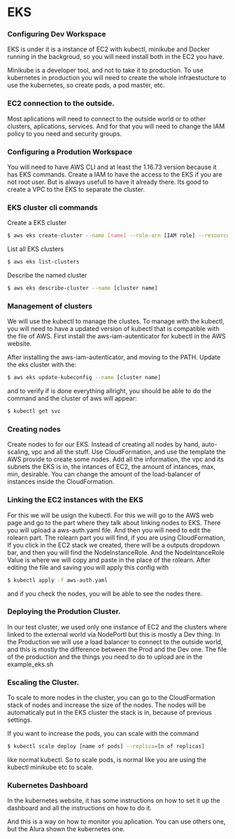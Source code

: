 # EKS

### Configuring Dev Workspace

EKS is under it is a instance of EC2 with kubectl, minikube and Docker running in the backgroud, so you will need install both in the EC2 you have.

Minikube is a developer tool, and not to take it to production. To use kubernetes in production you will need to create the whole infraestucture to use the kubernetes, so create pods, a pod master, etc.

### EC2 connection to the outside.

Most aplications will need to connect to the outside world or to other clusters, aplications, services.
And for that you will need to change the IAM policy to you need and security groups.

### Configuring a Prodution Workspace

You will need to have AWS CLI and at least the 1.16.73 version because it has EKS commands.
Create a IAM to have the access to the EKS if you are not root user. But is always usefull to have it already there.
Its good to create a VPC to the EKS to separate the cluster.

### EKS cluster cli commands

Create a EKS cluster
```bash
$ aws eks create-cluster --name [name] --role-arn [IAM role] --resources-vpc-config subnetIds=[ids1], [ids2], security GroupIds=[security group]
```

List all EKS clusters
```bash
$ aws eks list-clusters
```

Describe the named cluster

```bash
$ aws eks describe-cluster --name [cluster name]
```

### Management of clusters

We will use the kubectl to manage the clustes.
To manage with the kubectl, you will need to have a updated version of kubectl that is compatible with the file of AWS.
First install the aws-iam-autenticator for kubectl in the AWS website.

After installing the aws-iam-autenticator, and moving to the PATH. Update the eks cluster with the:

```bash
$ aws eks update-kubeconfig --name [cluster name]
```

and to verify if is done everything allright, you should be able to do the command and the cluster of aws will appear:

```bash
$ kubectl get svc
```

### Creating nodes

Create nodes to for our EKS. Instead of creating all nodes by hand, auto-scaling, vpc and all the stuff. Use CloudFormation, and use the template the AWS provide to create some nodes.
Add all the information, the vpc and its subnets the EKS is in, the intances of EC2, the amount of intances, max, min, desirable.
You can change the amount of the load-balancer of instances inside the CloudFormation.

### Linking the EC2 instances with the EKS

For this we will be usign the kubectl.
For this we will go to the AWS web page and go to the part where they talk about linking nodes to EKS.
There you will upload a aws-auth.yaml file. And then you will need to edit the rolearn part.
The rolearn part you will find, if you are using CloudFormation, If you click in the EC2 stack we created, there will be a outputs dropdown bar, and then you will find the NodeInstanceRole. And the NodeIntanceRole Value is where we will copy and paste in the place of the rolearn.
After editing the file and saving you will apply this config with

```bash
$ kubectl apply -f aws-auth.yaml
```

and if you check the nodes, you will be able to see the nodes there.

### Deploying the Prodution Cluster.

In our test cluster, we used only one instance of EC2 and the clusters where linked to the external world via NodePortl but this is mostly a Dev thing.
In the Production we will use a load balancer to connect to the outside world, and this is mostly the difference between the Prod and the Dev one.
The file of the production and the things you need to do to upload are in the example_eks.sh

### Escaling the Cluster.

To scale to more nodes in the cluster, you can go to the CloudFormation stack of nodes and increase the size of the nodes.
The nodes will be automaticaly put in the EKS cluster the stack is in, because of previous settings.

If you want to increase the pods, you can scale with the command

```bash
$ kubectl scale deploy [name of pods] --replica=[n of replicas]
```

like normal kubectl. So to scale pods, is normal like you are using the kubectl minikube etc to scale.


### Kubernetes Dashboard

In the kubernetes website, it has some instructions on how to set it up the dashboard and all the instructions on how to do it.

And this is a way on how to monitor you aplication. You can use others one, but the Alura shown the kubernetes one.